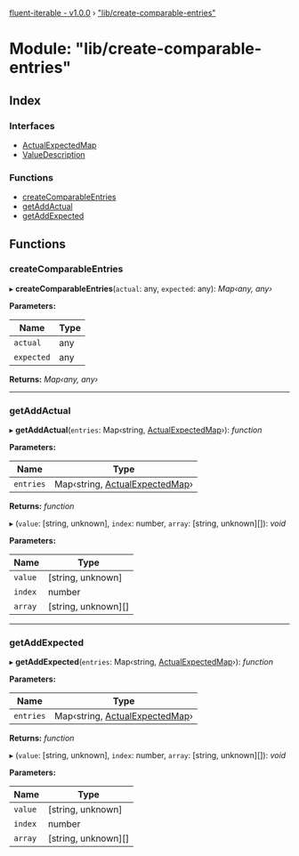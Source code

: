 [fluent-iterable - v1.0.0](../README.md) › ["lib/create-comparable-entries"](_lib_create_comparable_entries_.md)

# Module: "lib/create-comparable-entries"

## Index

### Interfaces

* [ActualExpectedMap](../interfaces/_lib_create_comparable_entries_.actualexpectedmap.md)
* [ValueDescription](../interfaces/_lib_create_comparable_entries_.valuedescription.md)

### Functions

* [createComparableEntries](_lib_create_comparable_entries_.md#createcomparableentries)
* [getAddActual](_lib_create_comparable_entries_.md#getaddactual)
* [getAddExpected](_lib_create_comparable_entries_.md#getaddexpected)

## Functions

###  createComparableEntries

▸ **createComparableEntries**(`actual`: any, `expected`: any): *Map‹any, any›*

**Parameters:**

Name | Type |
------ | ------ |
`actual` | any |
`expected` | any |

**Returns:** *Map‹any, any›*

___

###  getAddActual

▸ **getAddActual**(`entries`: Map‹string, [ActualExpectedMap](../interfaces/_lib_create_comparable_entries_.actualexpectedmap.md)›): *function*

**Parameters:**

Name | Type |
------ | ------ |
`entries` | Map‹string, [ActualExpectedMap](../interfaces/_lib_create_comparable_entries_.actualexpectedmap.md)› |

**Returns:** *function*

▸ (`value`: [string, unknown], `index`: number, `array`: [string, unknown][]): *void*

**Parameters:**

Name | Type |
------ | ------ |
`value` | [string, unknown] |
`index` | number |
`array` | [string, unknown][] |

___

###  getAddExpected

▸ **getAddExpected**(`entries`: Map‹string, [ActualExpectedMap](../interfaces/_lib_create_comparable_entries_.actualexpectedmap.md)›): *function*

**Parameters:**

Name | Type |
------ | ------ |
`entries` | Map‹string, [ActualExpectedMap](../interfaces/_lib_create_comparable_entries_.actualexpectedmap.md)› |

**Returns:** *function*

▸ (`value`: [string, unknown], `index`: number, `array`: [string, unknown][]): *void*

**Parameters:**

Name | Type |
------ | ------ |
`value` | [string, unknown] |
`index` | number |
`array` | [string, unknown][] |
